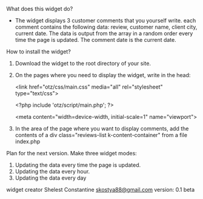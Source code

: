 What does this widget do?- The widget displays 3 customer comments that you yourself write.  each comment contains the following data: review, customer name,  client city, current date. The data is output from the array in  a random order every time the page is updated. The comment date   is the current date.How to install the widget?1. Download the widget to the root directory of your site.2. On the pages where you need to display the widget, write in the head:    \<link href="otz/css/main.css" media="all" rel="stylesheet" type="text/css"\>        \<?php include 'otz/script/main.php'; ?\>        \<meta content="width=device-width, initial-scale=1" name="viewport"\>3. In the area of the page where you want to display comments, addthe contents of a div class="reviews-list k-content-container" from a file index.phpPlan for the next version.Make three widget modes:1. Updating the data every time the page is updated.2. Updating the data every hour.3. Updating the data every daywidget creator Shelest Constantine skostya88@gmail.comversion: 0.1 beta